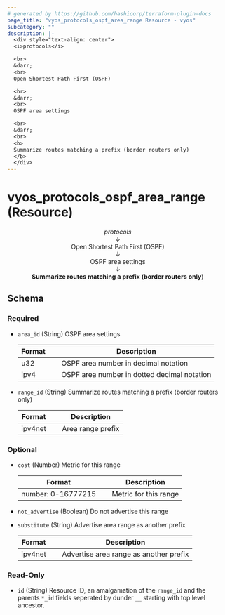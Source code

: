 ```yaml
---
# generated by https://github.com/hashicorp/terraform-plugin-docs
page_title: "vyos_protocols_ospf_area_range Resource - vyos"
subcategory: ""
description: |-
  <div style="text-align: center">
  <i>protocols</i>

  <br>
  &darr;
  <br>
  Open Shortest Path First (OSPF)

  <br>
  &darr;
  <br>
  OSPF area settings

  <br>
  &darr;
  <br>
  <b>
  Summarize routes matching a prefix (border routers only)
  </b>
  </div>
---
```


# vyos_protocols_ospf_area_range (Resource)

<div style="text-align: center">
<i>protocols</i>

<br>
&darr;
<br>
Open Shortest Path First (OSPF)

<br>
&darr;
<br>
OSPF area settings

<br>
&darr;
<br>
<b>
Summarize routes matching a prefix (border routers only)
</b>
</div>



<!-- schema generated by tfplugindocs -->
## Schema

### Required

- `area_id` (String) OSPF area settings

    |  Format &emsp; | Description  |
    |----------|---------------|
    |  u32  &emsp; |  OSPF area number in decimal notation  |
    |  ipv4  &emsp; |  OSPF area number in dotted decimal notation  |
- `range_id` (String) Summarize routes matching a prefix (border routers only)

    |  Format &emsp; | Description  |
    |----------|---------------|
    |  ipv4net  &emsp; |  Area range prefix  |

### Optional

- `cost` (Number) Metric for this range

    |  Format &emsp; | Description  |
    |----------|---------------|
    |  number: 0-16777215  &emsp; |  Metric for this range  |
- `not_advertise` (Boolean) Do not advertise this range
- `substitute` (String) Advertise area range as another prefix

    |  Format &emsp; | Description  |
    |----------|---------------|
    |  ipv4net  &emsp; |  Advertise area range as another prefix  |

### Read-Only

- `id` (String) Resource ID, an amalgamation of the `range_id` and the parents `*_id` fields seperated by dunder `__` starting with top level ancestor.
